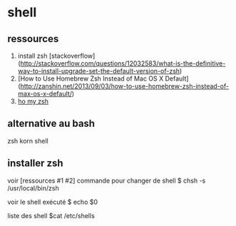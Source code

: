 shell
=====

## ressources ##
1. install zsh [stackoverflow]
(http://stackoverflow.com/questions/12032583/what-is-the-definitive-way-to-install-upgrade-set-the-default-version-of-zsh)
2. [How to Use Homebrew Zsh Instead of Mac OS X Default]
(http://zanshin.net/2013/09/03/how-to-use-homebrew-zsh-instead-of-max-os-x-default/)
3. [ho my zsh](https://github.com/robbyrussell/oh-my-zsh)

## alternative au bash ##

zsh 
korn shell 


## installer zsh ##
voir [ressources #1 #2]
commande pour changer de shell
$ chsh -s /usr/local/bin/zsh

voir le shell exécuté
$ echo $0

liste des shell
$cat /etc/shells
